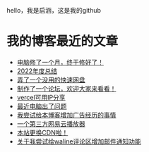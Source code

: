 hello，我是启涵，这是我的github
# 我的博客最近的文章
<!-- BLOG-POST-LIST:START -->
- [电脑修了一个月，终于修好了！](https://www.codeqihan.com/post/dian-nao-xiu-liao-yi-ge-yue-zhong-yu-xiu-hao-liao/)
- [2022年度总结](https://www.codeqihan.com/post/2022-nian-du-zong-jie/)
- [弄了一个没用的快速网盘](https://www.codeqihan.com/post/nong-liao-yi-ge-mei-yong-de-kuai-su-wang-pan/)
- [制作了一个论坛，欢迎大家来看看！](https://www.codeqihan.com/post/zhi-zuo-liao-yi-ge-lun-tan-huan-ying-da-jia-lai-kan-kan/)
- [vercel可用IP分享](https://www.codeqihan.com/post/vercel-ke-yong-ip-fen-xiang/)
- [最近电脑出了问题](https://www.codeqihan.com/post/zui-jin-dian-nao-chu-liao-wen-ti/)
- [我尝试给本博客增加广告经历的事情](https://www.codeqihan.com/post/wo-chang-shi-gei-ben-bo-ke-zeng-jia-guang-gao-jing-li-de-shi-qing/)
- [一个第三方网易云播放器](https://www.codeqihan.com/post/yi-ge-di-san-fang-wang-yi-yun-bo-fang-qi/)
- [本站更换CDN啦！](https://www.codeqihan.com/post/ben-zhan-geng-huan-cdn-la/)
- [关于我尝试给waline评论区增加邮件通知功能](https://www.codeqihan.com/post/guan-yu-wo-chang-shi-gei-waline-ping-lun-qu-zeng-jia-you-jian-tong-zhi-gong-neng/)
<!-- BLOG-POST-LIST:END -->

